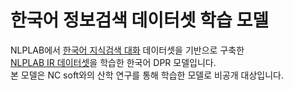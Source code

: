 # 한국어 정보검색 데이터셋 학습 모델

NLPLAB에서 [한국어 지식검색 대화](https://www.aihub.or.kr/aihubdata/data/view.do?currMenu=&topMenu=&aihubDataSe=data&dataSetSn=71304) 데이터셋을 기반으로 구축한 <br/>
[NLPLAB IR 데이터셋](https://github.com/NLPlab-skku/DATA/tree/main/IR)을 학습한 한국어 DPR 모델입니다. <br/>
본 모델은 NC soft와의 산학 연구를 통해 학습한 모델로 비공개 대상입니다.
